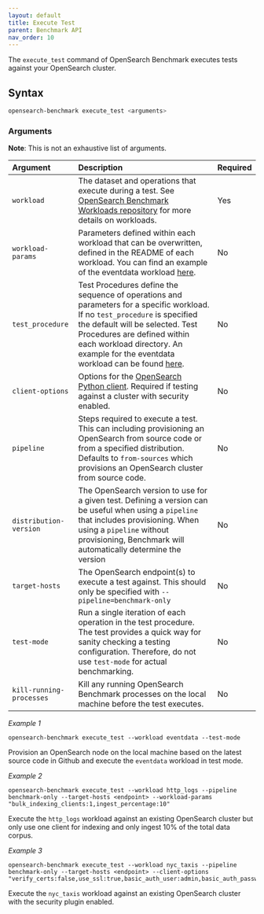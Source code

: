```yaml
---
layout: default
title: Execute Test
parent: Benchmark API
nav_order: 10
---
```


The `execute_test` command of OpenSearch Benchmark executes tests against your OpenSearch cluster.


## Syntax 

```bash
opensearch-benchmark execute_test <arguments>
```


### Arguments

**Note**: This is not an exhaustive list of arguments. 

Argument | Description | Required
:--- | :--- |:---
`workload` | The dataset and operations that execute during a test. See [OpenSearch Benchmark Workloads repository](https://github.com/opensearch-project/opensearch-benchmark-workloads) for more details on workloads. | Yes
`workload-params` | Parameters defined within each workload that can be overwritten, defined in the README of each workload. You can find an example of the eventdata workload [here](https://github.com/opensearch-project/opensearch-benchmark-workloads/tree/main/eventdata#parameters).  | No
`test_procedure` | Test Procedures define the sequence of operations and parameters for a specific workload. If no `test_procedure` is specified the default will be selected. Test Procedures are defined within each workload directory. An example for the eventdata workload can be found [here](https://github.com/opensearch-project/opensearch-benchmark-workloads/blob/main/eventdata/test_procedures/default.json). | No
`client-options` | Options for the [OpenSearch Python client](https://opensearch.org/docs/latest/clients/python/). Required if testing against a cluster with security enabled. | No
`pipeline` | Steps required to execute a test. This can including provisioning an OpenSearch from source code or from a specified distribution. Defaults to `from-sources` which provisions an OpenSearch cluster from source code. | No
`distribution-version` | The OpenSearch version to use for a given test. Defining a version can be useful when using a `pipeline` that includes provisioning. When using a `pipeline` without provisioning, Benchmark will automatically determine the version | No
`target-hosts` | The OpenSearch endpoint(s) to execute a test against. This should only be specified with  `--pipeline=benchmark-only`  | No
`test-mode` | Run a single iteration of each operation in the test procedure. The test provides a quick way for sanity checking a testing configuration. Therefore, do not use `test-mode` for actual benchmarking. | No
`kill-running-processes` | Kill any running OpenSearch Benchmark processes on the local machine before the test executes. | No

*Example 1*

```
opensearch-benchmark execute_test --workload eventdata --test-mode
```

Provision an OpenSearch node on the local machine based on the latest source code in Github and execute the `eventdata` workload in test mode. 

*Example 2*

```
opensearch-benchmark execute_test --workload http_logs --pipeline benchmark-only --target-hosts <endpoint> --workload-params "bulk_indexing_clients:1,ingest_percentage:10"
```

Execute the `http_logs` workload against an existing OpenSearch cluster but only use one client for indexing and only ingest 10% of the total data corpus. 

*Example 3*

```
opensearch-benchmark execute_test --workload nyc_taxis --pipeline benchmark-only --target-hosts <endpoint> --client-options "verify_certs:false,use_ssl:true,basic_auth_user:admin,basic_auth_password:admin"
```

Execute the `nyc_taxis` workload against an existing OpenSearch cluster with the security plugin enabled. 

